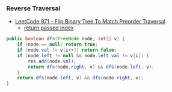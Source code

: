 ### Reverse Traversal

- [LeetCode 971 - Flip Binary Tree To Match Preorder Traversal](https://leetcode.com/problems/flip-binary-tree-to-match-preorder-traversal/discuss/214216/JavaC%2B%2BPython-DFS-Solution)
  - [return passed index](https://leetcode.com/problems/flip-binary-tree-to-match-preorder-traversal/discuss/214219/Java-DFS-try-the-only-way)
```java
public boolean dfs(TreeNode node, int[] v) {
    if (node == null) return true;
    if (node.val != v[i++]) return false;
    if (node.left != null && node.left.val != v[i]) {
        res.add(node.val);
        return dfs(node.right, v) && dfs(node.left, v);
    }
    return dfs(node.left, v) && dfs(node.right, v);
}
```








